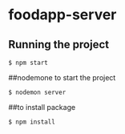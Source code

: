 # foodapp-server
## Running the project

    $ npm start
    
 ##nodemone to start the project 
    
    $ nodemon server
    
 ##to install package 
  
    $ npm install 
